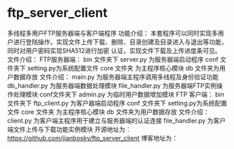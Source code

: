 # ftp_server_client
多线程多用户FTP服务器端与客户端程序
功能介绍：
        本套程序可以同时实现多用户进行登陆操作，实现文件上传下载、删除、目录创建及目录进入与退出等功能，同时对用户密码实现SHA512进行加密
        认证，实现文件下载及上传进度条可见。
文件介绍：
        FTP服务器端：
                    bin 文件夹下 server.py 为服务器端启动程序
                    conf 文件夹下 setting.py为系统配置文件
                    core 文件夹 为主程序核心模块
                    db 文件夹为用户数据存放
                    文件介绍：
                            main.py 为服务器端主程序调用多线程及身份验证功能
                            db_handler.py 为服务器端数据处理模块
                            file_handler.py 为服务器端FTP实例操作处理模块
                            conf文件夹下 admin.py 为临时用户数据增加模块
        FTP 客户端：
                  bin 文件夹下 ftp_client.py 为客户器端启动程序
                  conf 文件夹下 setting.py为系统配置文件
                  core 文件夹 为主程序核心模块
                  db 文件夹为用户数据存放
                  文件介绍：
                          client.py 为客户端主程序用于建立与服务器端的认证连接
                          file_handler.py 为客户端文件上传与下载功能实例模块
开源地址为：https://github.com/jianbosky/ftp_server_client
博客地址为：
                          
